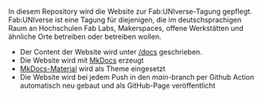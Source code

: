 In diesem Repository wird die Website zur Fab:UNIverse-Tagung gepflegt. Fab:UNIverse ist eine Tagung für diejenigen, die im deutschsprachigen Raum an Hochschulen Fab Labs, Makerspaces, offene Werkstätten und ähnliche Orte betreiben oder betreiben wollen.  

- Der Content der Website wird unter [/docs](https://github.com/fab-universe/website/tree/main/docs) geschrieben. 
- Die Website wird mit [MkDocs](https://www.mkdocs.org/) erzeugt
- [MkDocs-Material](https://squidfunk.github.io/mkdocs-material/) wird als Theme eingesetzt
- Die Website wird bei jedem Push in den *main*-branch per Github Action automatisch neu gebaut und als GitHub-Page veröffentlicht